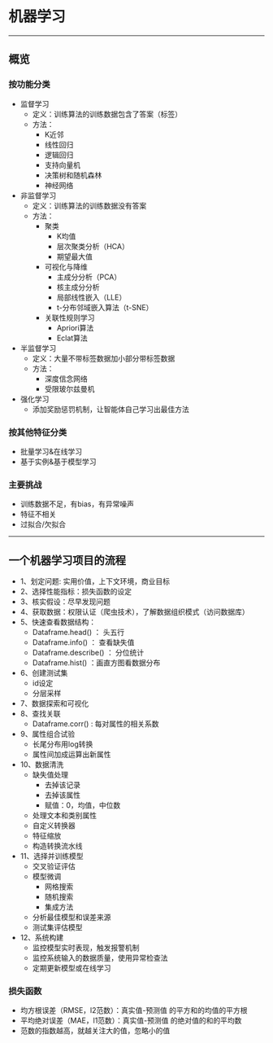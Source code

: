 # 机器学习

***

## 概览

### 按功能分类

* 监督学习
	* 定义：训练算法的训练数据包含了答案（标签）
	* 方法：
		* K近邻
		* 线性回归
		* 逻辑回归
		* 支持向量机
		* 决策树和随机森林
		* 神经网络
* 非监督学习
	* 定义：训练算法的训练数据没有答案
	* 方法：
		* 聚类 
			* K均值
			* 层次聚类分析（HCA）
			* 期望最大值 
		* 可视化与降维
			* 主成分分析（PCA）
			* 核主成分分析
			* 局部线性嵌入（LLE）
			* t-分布邻域嵌入算法（t-SNE）
		* 关联性规则学习
			* Apriori算法
			* Eclat算法  
* 半监督学习
	* 定义：大量不带标签数据加小部分带标签数据 
	* 方法：
		* 深度信念网络
		* 受限玻尔兹曼机 
* 强化学习
	* 添加奖励惩罚机制，让智能体自己学习出最佳方法

### 按其他特征分类
* 批量学习&在线学习
* 基于实例&基于模型学习 

### 主要挑战
* 训练数据不足，有bias，有异常噪声
* 特征不相关
* 过拟合/欠拟合

*** 

## 一个机器学习项目的流程

* 1、划定问题: 实用价值，上下文环境，商业目标
* 2、选择性能指标：损失函数的设定
* 3、核实假设：尽早发现问题
* 4、获取数据：权限认证（爬虫技术），了解数据组织模式（访问数据库）
* 5、快速查看数据结构：  
	* Dataframe.head() ： 头五行
	* Dataframe.info() ： 查看缺失值
	* Dataframe.describe() ： 分位统计
	* Dataframe.hist() ：画直方图看数据分布
* 6、创建测试集
	* id设定
	* 分层采样
* 7、数据探索和可视化
* 8、查找关联
	* Dataframe.corr()  : 每对属性的相关系数
* 9、属性组合试验
	* 长尾分布用log转换 
	* 属性间加成运算出新属性
* 10、数据清洗
	* 缺失值处理
		* 去掉该记录
		* 去掉该属性
		* 赋值：0，均值，中位数
	* 处理文本和类别属性
	* 自定义转换器  
	* 特征缩放
	* 构造转换流水线
* 11、选择并训练模型
	* 交叉验证评估
	* 模型微调
		* 网格搜索
		* 随机搜索
		* 集成方法
	* 分析最佳模型和误差来源
	* 测试集评估模型
* 12、系统构建
	* 监控模型实时表现，触发报警机制
	* 监控系统输入的数据质量，使用异常检查法
	* 定期更新模型或在线学习   

### 损失函数
* 均方根误差（RMSE，l2范数）：真实值-预测值 的平方和的均值的平方根
* 平均绝对误差（MAE，l1范数）：真实值-预测值 的绝对值的和的平均数
* 范数的指数越高，就越关注大的值，忽略小的值
